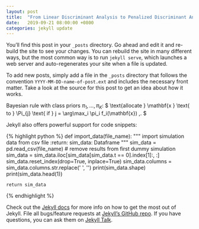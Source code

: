 ```yaml
---
layout: post
title:  "From Linear Discriminant Analysis to Penalized Discriminant Analysis"
date:   2019-09-21 08:00:00 +0800
categories: jekyll update
---
```

You’ll find this post in your `_posts` directory. Go ahead and edit it and re-build the site to see your changes. You can rebuild the site in many different ways, but the most common way is to run `jekyll serve`, which launches a web server and auto-regenerates your site when a file is updated.

To add new posts, simply add a file in the `_posts` directory that follows the convention `YYYY-MM-DD-name-of-post.ext` and includes the necessary front matter. Take a look at the source for this post to get an idea about how it works.

Bayesian rule with class priors $\pi_1, \dots, \pi_K$:
$
\text{allocate } \mathbf{x } \text{ to } \Pi_{j} \text{ if } j = \arg\max_i \pi_i f_i(\mathbf{x}) \,.
$

Jekyll also offers powerful support for code snippets:

{% highlight python %}
def import_data(file_name):
    """
    import simulation data from csv file
    :return: sim_data: Dataframe
    """
    sim_data = pd.read_csv(file_name)
    # remove results from first dummy simulation
    sim_data = sim_data.iloc[sim_data[sim_data.t == 0].index[1]:, :]
    sim_data.reset_index(drop=True, inplace=True)
    sim_data.columns = sim_data.columns.str.replace(' ', '')
    print(sim_data.shape)
    print(sim_data.head(1))

    return sim_data
{% endhighlight %}

Check out the [Jekyll docs][jekyll-docs] for more info on how to get the most out of Jekyll. File all bugs/feature requests at [Jekyll’s GitHub repo][jekyll-gh]. If you have questions, you can ask them on [Jekyll Talk][jekyll-talk].

[jekyll-docs]: https://jekyllrb.com/docs/home
[jekyll-gh]:   https://github.com/jekyll/jekyll
[jekyll-talk]: https://talk.jekyllrb.com/
